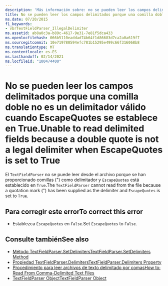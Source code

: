 ```yaml
---
description: 'Más información sobre: no se pueden leer los campos delimitados porque una comilla doble no es un delimitador válido cuando EscapeQuotes está establecido en true'
title: No se pueden leer los campos delimitados porque una comilla doble no es un delimitador válido cuando EscapeQuotes se establece en True.
ms.date: 07/20/2015
f1_keywords:
- vbrTextFieldParser_IllegalDelimiter
ms.assetid: ab8a0c3a-b89c-4617-9e31-7e81f5dca433
ms.openlocfilehash: 066b5110eaddad74b64f1d86683d7ca2a0a619f7
ms.sourcegitcommit: 10e719780594efc781b15295e499c66f316068b8
ms.translationtype: MT
ms.contentlocale: es-ES
ms.lasthandoff: 02/14/2021
ms.locfileid: "100474400"
---
```

# <a name="unable-to-read-delimited-fields-because-a-double-quote-is-not-a-legal-delimiter-when-escapequotes-is-set-to-true"></a><span data-ttu-id="0a1ef-103">No se pueden leer los campos delimitados porque una comilla doble no es un delimitador válido cuando EscapeQuotes se establece en True.</span><span class="sxs-lookup"><span data-stu-id="0a1ef-103">Unable to read delimited fields because a double quote is not a legal delimiter when EscapeQuotes is set to True</span></span>

<span data-ttu-id="0a1ef-104">El `TextFieldParser` no se puede leer desde el archivo porque se han proporcionado comillas (") como delimitador y `EscapeQuotes` está establecido en `True`.</span><span class="sxs-lookup"><span data-stu-id="0a1ef-104">The `TextFieldParser` cannot read from the file because a quotation mark (") has been supplied as the delimiter and `EscapeQuotes` is set to `True`.</span></span>  
  
## <a name="to-correct-this-error"></a><span data-ttu-id="0a1ef-105">Para corregir este error</span><span class="sxs-lookup"><span data-stu-id="0a1ef-105">To correct this error</span></span>  
  
- <span data-ttu-id="0a1ef-106">Establezca `EscapeQuotes` en `False`.</span><span class="sxs-lookup"><span data-stu-id="0a1ef-106">Set `EscapeQuotes` to `False`.</span></span>  
  
## <a name="see-also"></a><span data-ttu-id="0a1ef-107">Consulte también</span><span class="sxs-lookup"><span data-stu-id="0a1ef-107">See also</span></span>

- [<span data-ttu-id="0a1ef-108">Método TextFieldParser.SetDelimiters</span><span class="sxs-lookup"><span data-stu-id="0a1ef-108">TextFieldParser.SetDelimiters Method</span></span>](xref:Microsoft.VisualBasic.FileIO.TextFieldParser.SetDelimiters%2A)
- [<span data-ttu-id="0a1ef-109">Propiedad TextFieldParser.Delimiters</span><span class="sxs-lookup"><span data-stu-id="0a1ef-109">TextFieldParser.Delimiters Property</span></span>](xref:Microsoft.VisualBasic.FileIO.TextFieldParser.Delimiters%2A)
- [<span data-ttu-id="0a1ef-110">Procedimiento para leer archivos de texto delimitado por comas</span><span class="sxs-lookup"><span data-stu-id="0a1ef-110">How to: Read From Comma-Delimited Text Files</span></span>](../developing-apps/programming/drives-directories-files/how-to-read-from-comma-delimited-text-files.md)
- [<span data-ttu-id="0a1ef-111">TextFieldParser Object</span><span class="sxs-lookup"><span data-stu-id="0a1ef-111">TextFieldParser Object</span></span>](../language-reference/objects/textfieldparser-object.md)
